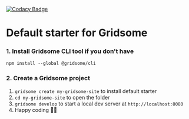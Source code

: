 [![Codacy Badge](https://api.codacy.com/project/badge/Grade/41409fa6a3a54057baa3b4bbbfb58894)](https://www.codacy.com/app/lTimeless/Website?utm_source=github.com&amp;utm_medium=referral&amp;utm_content=lTimeless/Website&amp;utm_campaign=Badge_Grade)

# Default starter for Gridsome

### 1. Install Gridsome CLI tool if you don't have

`npm install --global @gridsome/cli`

### 2. Create a Gridsome project

1. `gridsome create my-gridsome-site` to install default starter
2. `cd my-gridsome-site` to open the folder
3. `gridsome develop` to start a local dev server at `http://localhost:8080`
4. Happy coding 🎉🙌

